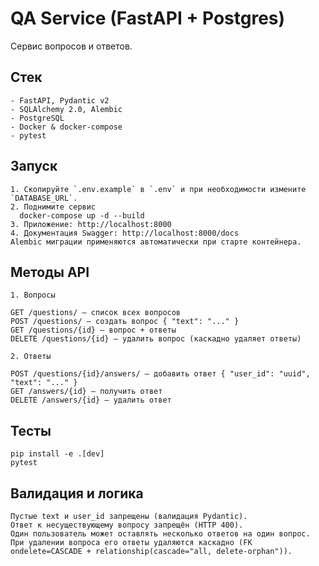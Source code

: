 # QA Service (FastAPI + Postgres)

Сервис вопросов и ответов.

## Стек

    - FastAPI, Pydantic v2
    - SQLAlchemy 2.0, Alembic
    - PostgreSQL
    - Docker & docker-compose
    - pytest

## Запуск

    1. Скопируйте `.env.example` в `.env` и при необходимости измените `DATABASE_URL`.
    2. Поднимите сервис
      docker-compose up -d --build
    3. Приложение: http://localhost:8000
    4. Документация Swagger: http://localhost:8000/docs
    Alembic миграции применяются автоматически при старте контейнера.

## Методы API

    1. Вопросы

    GET /questions/ — список всех вопросов
    POST /questions/ — создать вопрос { "text": "..." }
    GET /questions/{id} — вопрос + ответы
    DELETE /questions/{id} — удалить вопрос (каскадно удаляет ответы)

    2. Ответы

    POST /questions/{id}/answers/ — добавить ответ { "user_id": "uuid", "text": "..." }
    GET /answers/{id} — получить ответ
    DELETE /answers/{id} — удалить ответ

## Тесты

    pip install -e .[dev]
    pytest

## Валидация и логика

    Пустые text и user_id запрещены (валидация Pydantic).
    Ответ к несуществующему вопросу запрещён (HTTP 400).
    Один пользователь может оставлять несколько ответов на один вопрос.
    При удалении вопроса его ответы удаляются каскадно (FK ondelete=CASCADE + relationship(cascade="all, delete-orphan")).